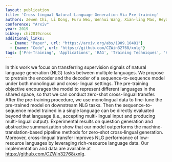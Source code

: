 ```yaml
---
layout: publication
title: 'Cross-lingual Natural Language Generation Via Pre-training'
authors: Zewen Chi, Li Dong, Furu Wei, Wenhui Wang, Xian-ling Mao, Heyan Huang
conference: "Arxiv"
year: 2019
bibkey: chi2019cross
additional_links:
  - {name: "Paper", url: "https://arxiv.org/abs/1909.10481"}
  - {name: "Code", url: "https://github.com/CZWin32768/xnlg"}
tags: ['Pre-Training', 'Applications', 'RAG', 'Training Techniques', 'Has Code']
---
```

In this work we focus on transferring supervision signals of natural language
generation (NLG) tasks between multiple languages. We propose to pretrain the
encoder and the decoder of a sequence-to-sequence model under both monolingual
and cross-lingual settings. The pre-training objective encourages the model to
represent different languages in the shared space, so that we can conduct
zero-shot cross-lingual transfer. After the pre-training procedure, we use
monolingual data to fine-tune the pre-trained model on downstream NLG tasks.
Then the sequence-to-sequence model trained in a single language can be
directly evaluated beyond that language (i.e., accepting multi-lingual input
and producing multi-lingual output). Experimental results on question
generation and abstractive summarization show that our model outperforms the
machine-translation-based pipeline methods for zero-shot cross-lingual
generation. Moreover, cross-lingual transfer improves NLG performance of
low-resource languages by leveraging rich-resource language data. Our
implementation and data are available at https://github.com/CZWin32768/xnlg.
